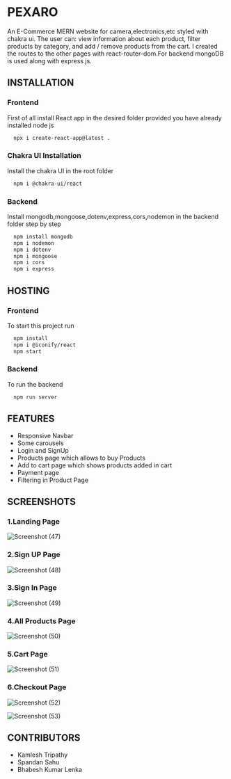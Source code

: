 ﻿
# PEXARO

An E-Commerce MERN website for camera,electronics,etc styled with chakra ui.
The user can: view information about each product, filter products by category, and add / remove products from the cart. I created the routes to the other pages with react-router-dom.For backend mongoDB is used along with express js.


## INSTALLATION
### Frontend

First of all install React app in the desired folder provided you have already installed node js


```bash
  npx i create-react-app@latest .
```

### Chakra UI Installation

Install the chakra UI in the root folder

```bash
  npm i @chakra-ui/react
```

### Backend

Install mongodb,mongoose,dotenv,express,cors,nodemon in the backend folder step by step

```bash
  npm install mongodb
  npm i nodemon
  npm i dotenv
  npm i mongoose
  npm i cors
  npm i express
```




## HOSTING

### Frontend

To start this project run

```bash
  npm install
  npm i @iconify/react
  npm start
```

### Backend

To run the backend 

```bash
  npm run server
```


## FEATURES

- Responsive Navbar
- Some carousels
- Login and SignUp
- Products page which allows to buy Products
- Add to cart page which shows products added in cart
- Payment page
- Filtering in Product Page


## SCREENSHOTS

### 1.Landing Page
![Screenshot (47)](https://github.com/KamleshTripathy/mern_pixaro/assets/134593046/efe6c5b5-c5c0-48d4-add6-2fc6c7fabab7)


### 2.Sign UP Page
![Screenshot (48)](https://github.com/KamleshTripathy/mern_pixaro/assets/134593046/e62af41d-722b-4b9b-92ad-27612c31d753)


### 3.Sign In Page
![Screenshot (49)](https://github.com/KamleshTripathy/mern_pixaro/assets/134593046/029b4947-7869-4835-95be-9cb7ddc1d004)


### 4.All Products Page
![Screenshot (50)](https://github.com/KamleshTripathy/mern_pixaro/assets/134593046/4c26c8d7-d462-4e21-a560-e9b77f63d3a3)


### 5.Cart Page
![Screenshot (51)](https://github.com/KamleshTripathy/mern_pixaro/assets/134593046/565ac180-96c8-4729-a86a-147ac276925c)

### 6.Checkout Page
![Screenshot (52)](https://github.com/KamleshTripathy/mern_pixaro/assets/134593046/00796f88-d27d-4688-841d-6f7bd5d3468d)

![Screenshot (53)](https://github.com/KamleshTripathy/mern_pixaro/assets/134593046/ce5c64ea-56ff-403c-9b4f-66222b1c123f)




## CONTRIBUTORS

- Kamlesh Tripathy
- Spandan Sahu
- Bhabesh Kumar Lenka




